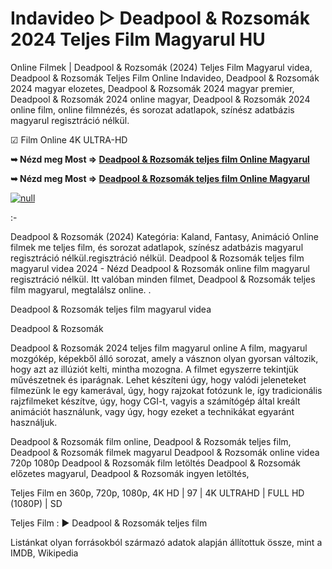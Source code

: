 # Indavideo ▷ Deadpool & Rozsomák 2024 Teljes Film Magyarul HU

Online Filmek | Deadpool & Rozsomák (2024) Teljes Film Magyarul videa, Deadpool & Rozsomák Teljes Film Online Indavideo, Deadpool & Rozsomák 2024 magyar elozetes, Deadpool & Rozsomák 2024 magyar premier, Deadpool & Rozsomák 2024 online magyar, Deadpool & Rozsomák 2024 online film, online filmnézés, és sorozat adatlapok, színész adatbázis magyarul regisztráció nélkül.

☑ Film Online 4K ULTRA-HD

**➥ Nézd meg Most => [Deadpool & Rozsomák teljes film Online Magyarul](https://t.co/EdviJWLh7y)**

**➥ Nézd meg Most => [Deadpool & Rozsomák teljes film Online Magyarul](https://t.co/EdviJWLh7y)**

[![null](https://static.wixstatic.com/media/855a25_043b5abeb4ae4d35ac003198e7fe56ed~mv2.gif)](https://t.co/EdviJWLh7y)

:-

Deadpool & Rozsomák (2024) Kategória: Kaland, Fantasy, Animáció Online filmek me teljes film, és sorozat adatlapok, színész adatbázis magyarul regisztráció nélkül.regisztráció nélkül. Deadpool & Rozsomák teljes film magyarul videa 2024 - Nézd Deadpool & Rozsomák online film magyarul regisztráció nélkül. Itt valóban minden filmet, Deadpool & Rozsomák teljes film magyarul, megtalálsz online.
.

Deadpool & Rozsomák teljes film magyarul videa

Deadpool & Rozsomák

Deadpool & Rozsomák 2024 teljes film magyarul online A film, magyarul mozgókép, képekből álló sorozat, amely a vásznon olyan gyorsan változik, hogy azt az illúziót kelti, mintha mozogna. A filmet egyszerre tekintjük művészetnek és iparágnak. Lehet készíteni úgy, hogy valódi jeleneteket filmezünk le egy kamerával, úgy, hogy rajzokat fotózunk le, így tradicionális rajzfilmeket készítve, úgy, hogy CGI-t, vagyis a számítógép által kreált animációt használunk, vagy úgy, hogy ezeket a technikákat egyaránt használjuk.

Deadpool & Rozsomák film online,
Deadpool & Rozsomák teljes film,
Deadpool & Rozsomák filmek magyarul
Deadpool & Rozsomák online videa 720p 1080p
Deadpool & Rozsomák film letöltés
Deadpool & Rozsomák előzetes magyarul,
Deadpool & Rozsomák ingyen letöltés,

Teljes Film en 360p, 720p, 1080p, 4K HD | 97 | 4K ULTRAHD | FULL HD (1080P) | SD

Teljes Film : ► Deadpool & Rozsomák teljes film

Listánkat olyan forrásokból származó adatok alapján állítottuk össze, mint a IMDB, Wikipedia
